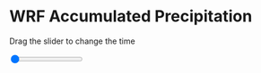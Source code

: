 <h1>WRF Accumulated Precipitation</h1>
<p>Drag the slider to change the time</p>

<div class="slidecontainer">
<input oninput='setImage(this)' class="slider" type="range" min="0" max="31" value="0" step="1" />
<img id='img'/>
</div>

<script>
var img = document.getElementById('img');
var img_array = ['/assets/images/wrf/r_wrfout_d01_2020-03-11_12:00:00.png',
'/assets/images/wrf/r_wrfout_d01_2020-03-11_13:00:00.png',
'/assets/images/wrf/r_wrfout_d01_2020-03-11_14:00:00.png',
'/assets/images/wrf/r_wrfout_d01_2020-03-11_15:00:00.png',
'/assets/images/wrf/r_wrfout_d01_2020-03-11_16:00:00.png',
'/assets/images/wrf/r_wrfout_d01_2020-03-11_17:00:00.png',
'/assets/images/wrf/r_wrfout_d01_2020-03-11_18:00:00.png',
'/assets/images/wrf/r_wrfout_d01_2020-03-11_19:00:00.png',
'/assets/images/wrf/r_wrfout_d01_2020-03-11_20:00:00.png',
'/assets/images/wrf/r_wrfout_d01_2020-03-11_21:00:00.png',
'/assets/images/wrf/r_wrfout_d01_2020-03-11_22:00:00.png',
'/assets/images/wrf/r_wrfout_d01_2020-03-11_23:00:00.png',
'/assets/images/wrf/r_wrfout_d01_2020-03-12_00:00:00.png',
'/assets/images/wrf/r_wrfout_d01_2020-03-12_01:00:00.png',
'/assets/images/wrf/r_wrfout_d01_2020-03-12_02:00:00.png',
'/assets/images/wrf/r_wrfout_d01_2020-03-12_03:00:00.png',
'/assets/images/wrf/r_wrfout_d01_2020-03-12_04:00:00.png',
'/assets/images/wrf/r_wrfout_d01_2020-03-12_05:00:00.png',
'/assets/images/wrf/r_wrfout_d01_2020-03-12_06:00:00.png',
'/assets/images/wrf/r_wrfout_d01_2020-03-12_07:00:00.png',
'/assets/images/wrf/r_wrfout_d01_2020-03-12_08:00:00.png',
'/assets/images/wrf/r_wrfout_d01_2020-03-12_09:00:00.png',
'/assets/images/wrf/r_wrfout_d01_2020-03-12_10:00:00.png',
'/assets/images/wrf/r_wrfout_d01_2020-03-12_11:00:00.png',
'/assets/images/wrf/r_wrfout_d01_2020-03-12_12:00:00.png',
'/assets/images/wrf/r_wrfout_d01_2020-03-12_13:00:00.png',
'/assets/images/wrf/r_wrfout_d01_2020-03-12_14:00:00.png',
'/assets/images/wrf/r_wrfout_d01_2020-03-12_15:00:00.png',
'/assets/images/wrf/r_wrfout_d01_2020-03-12_16:00:00.png',
'/assets/images/wrf/r_wrfout_d01_2020-03-12_17:00:00.png',
'/assets/images/wrf/r_wrfout_d01_2020-03-12_18:00:00.png',];
function setImage(obj)
{
        var value = obj.value;
        img.src = img_array[value];

}
</script>
